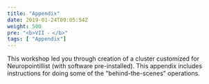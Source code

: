 ```yaml
---
title: "Appendix"
date: 2019-01-24T09:05:54Z
weight: 500
pre: "<b>VII ⁃ </b>"
tags: [ "Appendix"]
---
```


This workshop led you through creation of a cluster customized for
Neuropointillist (with software pre-installed). This appendix includes
instructions for doing some of the "behind-the-scenes"  operations.
